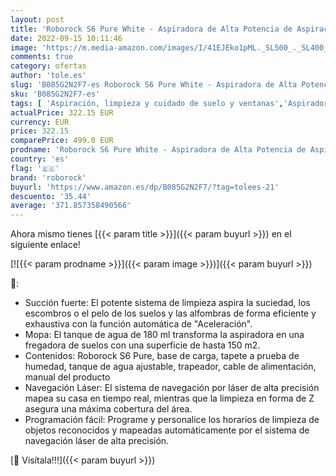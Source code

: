 ```yaml
---
layout: post
title: 'Roborock S6 Pure White - Aspiradora de Alta Potencia de Aspiración Alfombras y superfícies  Tanque de agua 180 ml  Superficie 300 m2  Programable vía App  Wi-Fi conectado y Control Alexa Google Home'
date: 2022-09-15 10:11:46
image: 'https://m.media-amazon.com/images/I/41EJEko1pML._SL500_._SL400_.jpg'
comments: true
category: ofertas
author: 'tole.es'
slug: 'B085G2N2F7-es Roborock S6 Pure White - Aspiradora de Alta Potencia de...'
sku: 'B085G2N2F7-es'
tags: [ 'Aspiración, limpieza y cuidado de suelo y ventanas','Aspiradoras','Electrónica','Hogar y cocina','Robots aspiradores','alexa','google','home','roborock','🇪🇸', ]
actualPrice: 322.15 EUR
currency: EUR
price: 322.15
comparePrice: 499.0 EUR
prodname: 'Roborock S6 Pure White - Aspiradora de Alta Potencia de Aspiración Alfombras y superfícies  Tanque de agua 180 ml  Superficie 300 m2  Programable vía App  Wi-Fi conectado y Control Alexa Google Home'
country: 'es'
flag: '🇪🇸'
brand: 'roborock'
buyurl: 'https://www.amazon.es/dp/B085G2N2F7/?tag=tolees-21'
descuento: '35.44'
average: '371.857358490566'
---
```


Ahora mismo tienes [{{< param title >}}]({{< param buyurl >}}) en el siguiente enlace!

[![{{< param prodname >}}]({{< param image >}})]({{< param buyurl >}})

🔎:

- Succión fuerte: El potente sistema de limpieza aspira la suciedad, los escombros o el pelo de los suelos y las alfombras de forma eficiente y exhaustiva con la función automática de "Aceleración".
- Mopa: El tanque de agua de 180 ml transforma la aspiradora en una fregadora de suelos con una superficie de hasta 150 m2.
- Contenidos: Roborock S6 Pure, base de carga, tapete a prueba de humedad, tanque de agua ajustable, trapeador, cable de alimentación, manual del producto
- Navegación Láser: El sistema de navegación por láser de alta precisión mapea su casa en tiempo real, mientras que la limpieza en forma de Z asegura una máxima cobertura del área.
- Programación fácil: Programe y personalice los horarios de limpieza de objetos reconocidos y mapeadas automáticamente por el sistema de navegación láser de alta precisión.

[🛒 Visítala!!!]({{< param buyurl >}})
